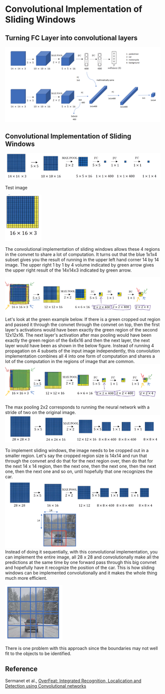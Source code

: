# Convolutional Implementation of Sliding Windows

## Turning FC Layer into convolutional layers

![](images/096-sliding-window-in-convolution-fec93001.png)

## Convolutional Implementation of Sliding Windows
![](images/096-sliding-window-in-convolution-12d7fa6f.png)

Test image

![](images/096-sliding-window-in-convolution-7fb4a6f6.png)

The convolutional implementation of sliding windows allows these 4 regions in the convnet to share a lot of computation. It turns out that the blue 1x1x4 subset gives you the result of running in the upper left hand corner 14 by 14 image. The upper right 1 by 1 by 4 volume indicated by green arrow gives the upper right result of the 14x14x3 indicated by green arrow.

![](images/096-sliding-window-in-convolution-14a64eeb.png)
Let's look at the green example below. If there is a green cropped out region and passed it through the convnet through the convnet on top, then the first layer's activations would have been exactly the green region of the second 12x12x16. The next layer's activation after max pooling would have been exactly the green region of the 6x6x16  and then the next layer, the next layer would have been as shown in the below figure.  Instead of running 4 propagation on 4 subsets of the input image independently, this convolution implementation combines all 4 into one form of computation and shares a lot of the computation in the regions of image that are common.
![](images/096-sliding-window-in-convolution-b77e4dcf.png)

The max pooling 2x2 corresponds to running the neural network with a stride of two on the original image.
![](images/096-sliding-window-in-convolution-fcb6313e.png)

To implement sliding windows, the image needs to be cropped out in a smaller region. Let's say the cropped region size is 14x14 and run that through the convnet and do that for the next region over, then do that for the next 14 x 14 region, then the next one, then the next one, then the next one, then the next one and so on, until hopefully that one recognizes the car.
![](images/096-sliding-window-in-convolution-1bbf1753.png)
Instead of doing it sequentially, with this convolutional implementation, you can implement the entire image, all 28 x 28 and convolutionally make all the predictions at the same time by one forward pass through this big convnet and hopefully have it recognize the position of the car. This is how sliding windows can be implemented convolutionally and it makes the whole thing much more efficient.

![](images/096-sliding-window-in-convolution-a63d5ba1.png)

There is one problem with this approach since the boundaries may not well fit to the objects to be identified.

## Reference

Sermanet et al., [OverFeat: Integrated Recognition, Localication and Detection using Convolutional networks](https://arxiv.org/pdf/1312.6229.pdf)
